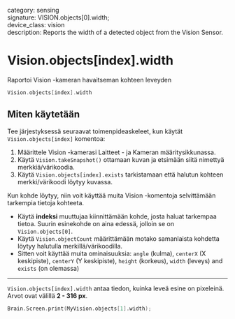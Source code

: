category: sensing  
signature: VISION.objects[0].width;  
device_class: vision  
description: Reports the width of a detected object from the Vision Sensor.

# Vision.objects[index].width

Raportoi Vision -kameran havaitseman kohteen leveyden

```cpp
Vision.objects[index].width
```


## Miten käytetään

Tee järjestyksessä seuraavat toimenpideaskeleet, kun käytät `Vision.objects[index]` komentoa:

1. Määrittele Vision -kamerasi Laitteet - ja Kameran määritysikkunassa.
2. Käytä `Vision.takeSnapshot()` ottamaan kuvan ja etsimään siitä nimettyä merkkiä/värikoodia.
3. Käytä `Vision.objects[index].exists` tarkistamaan että halutun kohteen merkki/värikoodi löytyy kuvassa. 

Kun kohde löytyy, niin voit käyttää muita Vision -komentoja selvittämään tarkempia tietoja kohteeta. 

* Käytä **indeksi** muuttujaa kiinnittämään kohde, josta haluat tarkempaa tietoa. Suurin esinekohde on aina edessä, jolloin se on  `Vision.objects[0]`.
* Käytä `Vision.objectCount` määrittämään motako samanlaista kohdetta löytyy halutulla merkillä/värikoodilla.
* Sitten voit käyttää muita ominaisuuksia: `angle` (kulma), `centerX` (X keskipiste), `centerY` (Y keskipiste), `height` (korkeus), `width` (leveys) and `exists` (on olemassa)

---

`Vision.objects[index].width` antaa tiedon, kuinka leveä esine on pixeleinä. Arvot ovat välillä **2 - 316 px**.

```cpp
Brain.Screen.print(MyVision.objects[1].width);
```

<advanced>
</advanced>